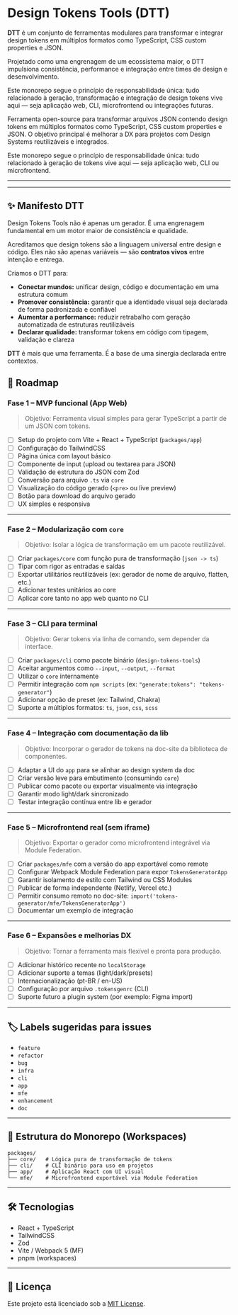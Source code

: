 
# Design Tokens Tools (DTT)

**DTT** é um conjunto de ferramentas modulares para transformar e integrar design tokens em múltiplos formatos como TypeScript, CSS custom properties e JSON.

Projetado como uma engrenagem de um ecossistema maior, o DTT impulsiona consistência, performance e integração entre times de design e desenvolvimento.

Este monorepo segue o princípio de responsabilidade única: tudo relacionado à geração, transformação e integração de design tokens vive aqui — seja aplicação web, CLI, microfrontend ou integrações futuras.

Ferramenta open-source para transformar arquivos JSON contendo design tokens em múltiplos formatos como TypeScript, CSS custom properties e JSON. O objetivo principal é melhorar a DX para projetos com Design Systems reutilizáveis e integrados.

Este monorepo segue o princípio de responsabilidade única: tudo relacionado à geração de tokens vive aqui — seja aplicação web, CLI ou microfrontend.

---


---

## ✨ Manifesto DTT

Design Tokens Tools não é apenas um gerador. É uma engrenagem fundamental em um motor maior de consistência e qualidade.

Acreditamos que design tokens são a linguagem universal entre design e código. Eles não são apenas variáveis — são **contratos vivos** entre intenção e entrega.

Criamos o DTT para:

- **Conectar mundos:** unificar design, código e documentação em uma estrutura comum
- **Promover consistência:** garantir que a identidade visual seja declarada de forma padronizada e confiável
- **Aumentar a performance:** reduzir retrabalho com geração automatizada de estruturas reutilizáveis
- **Declarar qualidade:** transformar tokens em código com tipagem, validação e clareza

**DTT** é mais que uma ferramenta. É a base de uma sinergia declarada entre contextos.


## 🚀 Roadmap

### Fase 1 – MVP funcional (App Web)
> Objetivo: Ferramenta visual simples para gerar TypeScript a partir de um JSON com tokens.

- [ ] Setup do projeto com Vite + React + TypeScript (`packages/app`)
- [ ] Configuração do TailwindCSS
- [ ] Página única com layout básico
- [ ] Componente de input (upload ou textarea para JSON)
- [ ] Validação de estrutura do JSON com Zod
- [ ] Conversão para arquivo `.ts` via `core`
- [ ] Visualização do código gerado (`<pre>` ou live preview)
- [ ] Botão para download do arquivo gerado
- [ ] UX simples e responsiva

---

### Fase 2 – Modularização com `core`
> Objetivo: Isolar a lógica de transformação em um pacote reutilizável.

- [ ] Criar `packages/core` com função pura de transformação (`json -> ts`)
- [ ] Tipar com rigor as entradas e saídas
- [ ] Exportar utilitários reutilizáveis (ex: gerador de nome de arquivo, flatten, etc.)
- [ ] Adicionar testes unitários ao core
- [ ] Aplicar core tanto no app web quanto no CLI

---

### Fase 3 – CLI para terminal
> Objetivo: Gerar tokens via linha de comando, sem depender da interface.

- [ ] Criar `packages/cli` como pacote binário (`design-tokens-tools`)
- [ ] Aceitar argumentos como `--input`, `--output`, `--format`
- [ ] Utilizar o `core` internamente
- [ ] Permitir integração com `npm scripts` (ex: `"generate:tokens": "tokens-generator"`)
- [ ] Adicionar opção de preset (ex: Tailwind, Chakra)
- [ ] Suporte a múltiplos formatos: `ts`, `json`, `css`, `scss`

---

### Fase 4 – Integração com documentação da lib
> Objetivo: Incorporar o gerador de tokens na doc-site da biblioteca de componentes.

- [ ] Adaptar a UI do `app` para se alinhar ao design system da doc
- [ ] Criar versão leve para embutimento (consumindo `core`)
- [ ] Publicar como pacote ou exportar visualmente via integração
- [ ] Garantir modo light/dark sincronizado
- [ ] Testar integração contínua entre lib e gerador

---

### Fase 5 – Microfrontend real (sem iframe)
> Objetivo: Exportar o gerador como microfrontend integrável via Module Federation.

- [ ] Criar `packages/mfe` com a versão do app exportável como remote
- [ ] Configurar Webpack Module Federation para expor `TokensGeneratorApp`
- [ ] Garantir isolamento de estilo com Tailwind ou CSS Modules
- [ ] Publicar de forma independente (Netlify, Vercel etc.)
- [ ] Permitir consumo remoto no doc-site: `import('tokens-generator/mfe/TokensGeneratorApp')`
- [ ] Documentar um exemplo de integração

---

### Fase 6 – Expansões e melhorias DX
> Objetivo: Tornar a ferramenta mais flexível e pronta para produção.

- [ ] Adicionar histórico recente no `localStorage`
- [ ] Adicionar suporte a temas (light/dark/presets)
- [ ] Internacionalização (pt-BR / en-US)
- [ ] Configuração por arquivo `.tokensgenrc` (CLI)
- [ ] Suporte futuro a plugin system (por exemplo: Figma import)

---

## 🏷 Labels sugeridas para issues

- `feature`
- `refactor`
- `bug`
- `infra`
- `cli`
- `app`
- `mfe`
- `enhancement`
- `doc`

---

## 🧱 Estrutura do Monorepo (Workspaces)

```
packages/
├── core/   # Lógica pura de transformação de tokens
├── cli/    # CLI binário para uso em projetos
├── app/    # Aplicação React com UI visual
└── mfe/    # Microfrontend exportável via Module Federation
```

---

## 🛠 Tecnologias

- React + TypeScript
- TailwindCSS
- Zod
- Vite / Webpack 5 (MF)
- pnpm (workspaces)

---

## 📄 Licença

Este projeto está licenciado sob a [MIT License](LICENSE).
